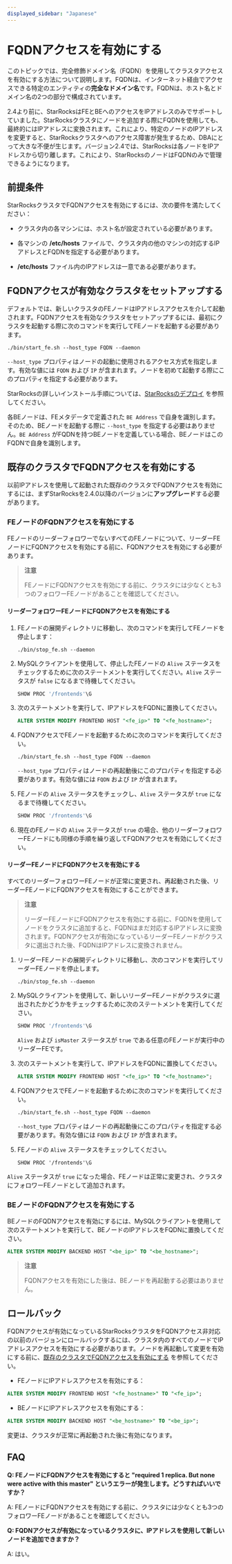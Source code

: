 ```yaml
---
displayed_sidebar: "Japanese"
---
```


# FQDNアクセスを有効にする

このトピックでは、完全修飾ドメイン名（FQDN）を使用してクラスタアクセスを有効にする方法について説明します。FQDNは、インターネット経由でアクセスできる特定のエンティティの**完全なドメイン名**です。FQDNは、ホスト名とドメイン名の2つの部分で構成されています。

2.4より前に、StarRocksはFEとBEへのアクセスをIPアドレスのみでサポートしていました。StarRocksクラスタにノードを追加する際にFQDNを使用しても、最終的にはIPアドレスに変換されます。これにより、特定のノードのIPアドレスを変更すると、StarRocksクラスタへのアクセス障害が発生するため、DBAにとって大きな不便が生じます。バージョン2.4では、StarRocksは各ノードをIPアドレスから切り離します。これにより、StarRocksのノードはFQDNのみで管理できるようになります。

## 前提条件

StarRocksクラスタでFQDNアクセスを有効にするには、次の要件を満たしてください：

- クラスタ内の各マシンには、ホスト名が設定されている必要があります。

- 各マシンの **/etc/hosts** ファイルで、クラスタ内の他のマシンの対応するIPアドレスとFQDNを指定する必要があります。

- **/etc/hosts** ファイル内のIPアドレスは一意である必要があります。

## FQDNアクセスが有効なクラスタをセットアップする

デフォルトでは、新しいクラスタのFEノードはIPアドレスアクセスを介して起動されます。FQDNアクセスを有効なクラスタをセットアップするには、最初にクラスタを起動する際に次のコマンドを実行してFEノードを起動する必要があります。

```Shell
./bin/start_fe.sh --host_type FQDN --daemon
```

`--host_type` プロパティはノードの起動に使用されるアクセス方式を指定します。有効な値には `FQDN` および `IP` が含まれます。ノードを初めて起動する際にこのプロパティを指定する必要があります。

StarRocksの詳しいインストール手順については、[StarRocksのデプロイ](../deployment/deploy_manually.md) を参照してください。

各BEノードは、FEメタデータで定義された `BE Address` で自身を識別します。そのため、BEノードを起動する際に `--host_type` を指定する必要はありません。`BE Address` がFQDNを持つBEノードを定義している場合、BEノードはこのFQDNで自身を識別します。

## 既存のクラスタでFQDNアクセスを有効にする

以前IPアドレスを使用して起動された既存のクラスタでFQDNアクセスを有効にするには、まずStarRocksを2.4.0以降のバージョンに**アップグレード**する必要があります。

### FEノードのFQDNアクセスを有効にする

FEノードのリーダーフォロワーでないすべてのFEノードについて、リーダーFEノードにFQDNアクセスを有効にする前に、FQDNアクセスを有効にする必要があります。

> **注意**
>
> FEノードにFQDNアクセスを有効にする前に、クラスタには少なくとも3つのフォロワーFEノードがあることを確認してください。

#### リーダーフォロワーFEノードにFQDNアクセスを有効にする

1. FEノードの展開ディレクトリに移動し、次のコマンドを実行してFEノードを停止します：

    ```Shell
    ./bin/stop_fe.sh --daemon
    ```

2. MySQLクライアントを使用して、停止したFEノードの `Alive` ステータスをチェックするために次のステートメントを実行してください。`Alive` ステータスが `false` になるまで待機してください。

    ```SQL
    SHOW PROC '/frontends'\G
    ```

3. 次のステートメントを実行して、IPアドレスをFQDNに置換してください。

    ```SQL
    ALTER SYSTEM MODIFY FRONTEND HOST "<fe_ip>" TO "<fe_hostname>";
    ```

4. FQDNアクセスでFEノードを起動するために次のコマンドを実行してください。

    ```Shell
    ./bin/start_fe.sh --host_type FQDN --daemon
    ```

    `--host_type` プロパティはノードの再起動後にこのプロパティを指定する必要があります。有効な値には `FQDN` および `IP` が含まれます。

5. FEノードの `Alive` ステータスをチェックし、`Alive` ステータスが `true` になるまで待機してください。

    ```SQL
    SHOW PROC '/frontends'\G
    ```

6. 現在のFEノードの `Alive` ステータスが `true` の場合、他のリーダーフォロワーFEノードにも同様の手順を繰り返してFQDNアクセスを有効にしてください。

#### リーダーFEノードにFQDNアクセスを有効にする

すべてのリーダーフォロワーFEノードが正常に変更され、再起動された後、リーダーFEノードにFQDNアクセスを有効にすることができます。

> **注意**
>
> リーダーFEノードにFQDNアクセスを有効にする前に、FQDNを使用してノードをクラスタに追加すると、FQDNはまだ対応するIPアドレスに変換されます。FQDNアクセスが有効になっているリーダーFEノードがクラスタに選出された後、FQDNはIPアドレスに変換されません。

1. リーダーFEノードの展開ディレクトリに移動し、次のコマンドを実行してリーダーFEノードを停止します。

    ```Shell
    ./bin/stop_fe.sh --daemon
    ```

2. MySQLクライアントを使用して、新しいリーダーFEノードがクラスタに選出されたかどうかをチェックするために次のステートメントを実行してください。

    ```SQL
    SHOW PROC '/frontends'\G
    ```

    `Alive` および `isMaster` ステータスが `true` である任意のFEノードが実行中のリーダーFEです。

3. 次のステートメントを実行して、IPアドレスをFQDNに置換してください。

    ```SQL
    ALTER SYSTEM MODIFY FRONTEND HOST "<fe_ip>" TO "<fe_hostname>";
    ```

4. FQDNアクセスでFEノードを起動するために次のコマンドを実行してください。

    ```Shell
    ./bin/start_fe.sh --host_type FQDN --daemon
    ```

    `--host_type` プロパティはノードの再起動後にこのプロパティを指定する必要があります。有効な値には `FQDN` および `IP` が含まれます。

5. FEノードの `Alive` ステータスをチェックしてください。

    ```Plain
    SHOW PROC '/frontends'\G
    ```

  `Alive` ステータスが `true` になった場合、FEノードは正常に変更され、クラスタにフォロワーFEノードとして追加されます。

### BEノードのFQDNアクセスを有効にする

BEノードのFQDNアクセスを有効にするには、MySQLクライアントを使用して次のステートメントを実行して、BEノードのIPアドレスをFQDNに置換してください。

```SQL
ALTER SYSTEM MODIFY BACKEND HOST "<be_ip>" TO "<be_hostname>";
```

> **注意**
>
> FQDNアクセスを有効にした後は、BEノードを再起動する必要はありません。

## ロールバック

FQDNアクセスが有効になっているStarRocksクラスタをFQDNアクセス非対応の以前のバージョンにロールバックするには、クラスタ内のすべてのノードでIPアドレスアクセスを有効にする必要があります。ノードを再起動して変更を有効にする前に、[既存のクラスタでFQDNアクセスを有効にする](#enable-fqdn-access-in-an-existing-cluster) を参照してください。

- FEノードにIPアドレスアクセスを有効にする：

```SQL
ALTER SYSTEM MODIFY FRONTEND HOST "<fe_hostname>" TO "<fe_ip>";
```

- BEノードにIPアドレスアクセスを有効にする：

```SQL
ALTER SYSTEM MODIFY BACKEND HOST "<be_hostname>" TO "<be_ip>";
```

変更は、クラスタが正常に再起動された後に有効になります。

## FAQ

**Q: FEノードにFQDNアクセスを有効にすると "required 1 replica. But none were active with this master" というエラーが発生します。どうすればいいですか？**

A: FEノードにFQDNアクセスを有効にする前に、クラスタには少なくとも3つのフォロワーFEノードがあることを確認してください。

**Q: FQDNアクセスが有効になっているクラスタに、IPアドレスを使用して新しいノードを追加できますか？**

A: はい。